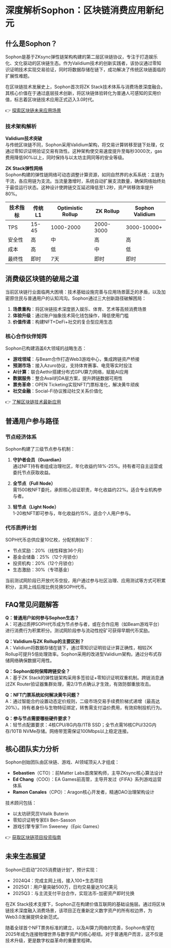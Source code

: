 # 深度解析Sophon：区块链消费应用新纪元

## 什么是Sophon？

Sophon是基于ZKsync弹性链架构构建的第二层区块链协议，专注于打造娱乐化、文化驱动的区块链生态。作为Validium技术的创新实践者，该协议通过零知识证明技术实现交易验证，同时将数据存储在链下，成功解决了传统区块链面临的扩展性难题。

在区块链技术发展史上，Sophon首次将ZK Stack技术体系与消费场景深度融合。其核心价值在于通过底层技术创新，将区块链体验转化为普通人可感知的实用价值，标志着区块链技术应用正式迈入3.0时代。

👉 [探索区块链未来应用场景](https://bit.ly/okx_welcome)

### 技术架构解析

**Validium技术突破**  
与传统区块链不同，Sophon采用Validium架构，将交易计算转移至链下处理，仅通过零知识证明验证交易有效性。这种架构使交易速度提升至每秒3000次，gas费用降低90%以上，同时保持与以太坊主网同等的安全等级。

**ZK Stack弹性网络**  
Sophon构建的弹性链网络可动态调整计算资源，如同自然界的水系系统：主链为干流，各应用链为支流。当流量激增时，系统自动扩展支流数量，确保网络始终处于最佳运行状态。这种设计使跨链交互延迟降低至1.2秒，资产转移效率提升80%。

| 技术指标 | 传统L1 | Optimistic Rollup | ZK Rollup | Sophon Validium |
|----------|--------|-------------------|-----------|-----------------|
| TPS      | 15-45  | 1000-2000         | 2000-3000 | 3000-10000+     |
| 安全性   | 高     | 中                | 高        | 高              |
| 成本     | 高     | 低                | 中        | 低              |
| 最终性   | 即时   | 7天               | 即时      | 即时            |

## 消费级区块链的破局之道

当前区块链行业面临两大困境：技术基础设施完善与应用场景匮乏的矛盾，以及加密原住民与普通用户的认知鸿沟。Sophon通过三大创新路径破解困局：

1. **场景重构**：将区块链技术深度嵌入娱乐、体育、艺术等高频消费场景
2. **体验升级**：通过账户抽象技术简化钱包操作，降低使用门槛
3. **价值传递**：构建NFT+DeFi+社交的复合型应用生态

### 核心合作伙伴矩阵

Sophon已构建涵盖6大领域的战略生态：
- **游戏领域**：与Beam合作打造Web3游戏中心，集成跨链资产桥接
- **预测市场**：接入Azuro协议，支持体育赛事、电竞等实时投注
- **AI计算**：联合Aethir搭建分布式GPU算力网络，赋能AI应用
- **数据服务**：整合Avail的DA层方案，提升跨链数据可用性
- **票务革命**：OPEN Ticketing实现NFT门票标准化，解决黄牛顽疾
- **社交金融**：Social-Fi协议推动社交关系价值化

👉 [了解区块链技术最新应用](https://bit.ly/okx_welcome)

## 普通用户参与路径

### 节点经济体系

Sophon构建了三级节点参与机制：

1. **守护者会员（Guardian）**  
   通过NFT持有者组成治理社区，年化收益约18%-25%。持有者可自主运营或委托节点获取收益。

2. **全节点（Full Node）**  
   需1500枚NFT委托，承担核心验证职责，年化收益约22%。适合专业机构参与者。

3. **轻节点（Light Node）**  
   1-20枚NFT即可参与，年化收益约15%，适合个人用户参与。

### 代币质押计划

SOPH代币总供应量10亿枚，分配机制如下：
- 节点奖励：20%（线性释放36个月）
- 基金会储备：25%（12个月锁仓）
- 投资机构：20%（12个月锁仓）
- 生态激励：30%（专项基金）

当前测试网阶段已开放代币空投，用户通过参与社区治理、应用测试等方式可积累积分，主网上线后按比例兑换SOPH代币。

## FAQ常见问题解答

**Q：普通用户如何参与Sophon生态？**  
A：可通过质押SOPH代币成为节点参与者，或在合作应用（如Beam游戏平台）进行消费行为积累积分。测试网阶段参与流动性挖矿可获得早期代币奖励。

**Q：Validium与ZK Rollup的主要区别？**  
A：Validium将数据存储在链下，通过零知识证明验证计算正确性，相较ZK Rollup可提升5倍处理效率。Sophon采用的改进型Validium架构，通过分布式存储网络确保数据可用性。

**Q：Sophon如何保障跨链安全？**  
A：基于ZK Stack的弹性链架构采用多签验证+零知识证明双重机制。跨链消息通过ZK Router验证器集群处理，需2/3节点确认才生效，有效防御重放攻击。

**Q：NFT门票系统如何解决黄牛问题？**  
A：通过智能合约设置动态定价规则，二级市场交易手续费阶梯式递增（最高达20%）。持有者身份与生物特征绑定，转售需支付溢价费用，有效抑制投机行为。

**Q：参与节点需要哪些硬件要求？**  
A：轻节点配置要求：4核CPU/8G内存/1TB SSD；全节点需16核CPU/32G内存/10TB NVMe存储。网络带宽需保证100Mbps以上稳定连接。

## 核心团队实力分析

Sophon创始团队由区块链、游戏、AI领域顶尖人才组成：
- **Sebastien**（CTO）：前Matter Labs首席架构师，主导ZKsync核心算法设计
- **Ed Chang**（COO）：EA Games前高管，主导开发过《FIFA》系列游戏运营体系
- **Ramon Canales**（CPO）：Aragon核心开发者，精通DAO治理架构设计

技术顾问包括：
- 以太坊研究员Vitalik Buterin
- 零知识证明专家Eli Ben-Sasson
- 游戏引擎专家Tim Sweeney（Epic Games）

👉 [获取区块链项目投资指南](https://bit.ly/okx_welcome)

## 未来生态展望

Sophon已启动"2025消费链计划"，预计实现：
- 2024Q4：完成主网上线，接入100+生态项目
- 2025Q1：用户量突破500万，日均交易量达10亿美元
- 2025Q3：与主流支付平台合作，实现法币-加密资产即时兑换

在ZK Stack技术支撑下，Sophon正在构建价值互联网的基础设施层。通过将区块链技术深度融入消费场景，该项目正在重新定义数字资产的所有权边界，为Web3.0发展提供全新范式。

随着全球首个NFT票务标准的建立，以及AI算力网络的完善，Sophon有望在2025年成为连接物理世界与数字资产的核心枢纽。对于普通用户而言，这不仅是技术升级，更是数字权益革命的重要里程碑。